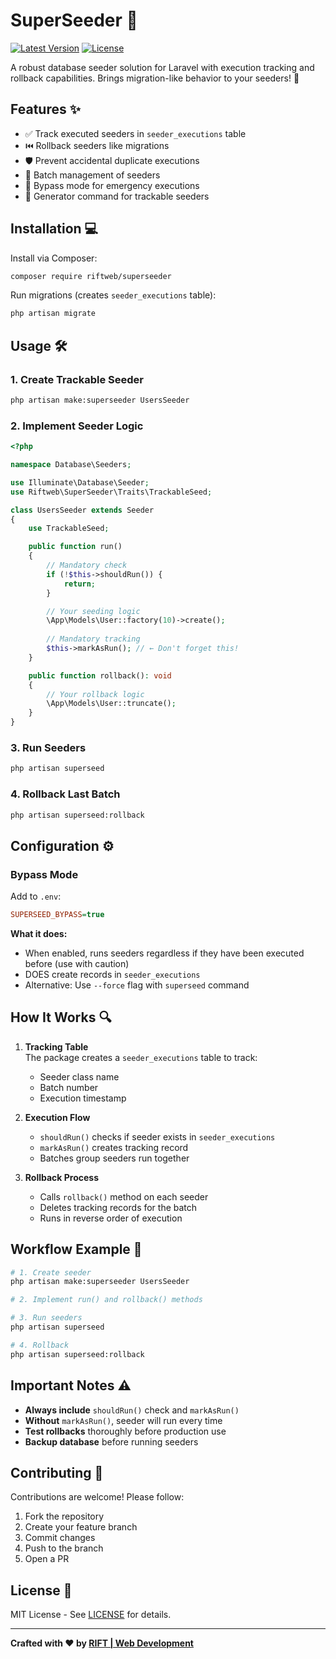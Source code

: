 # SuperSeeder 🚀

[![Latest Version](https://img.shields.io/github/v/release/riftweb/superseeder?style=flat-square)](https://packagist.org/packages/riftweb/superseeder)
[![License](https://img.shields.io/github/license/riftweb/superseeder?style=flat-square)](LICENSE.md)

A robust database seeder solution for Laravel with execution tracking and rollback capabilities. Brings migration-like behavior to your seeders! 🔄

## Features ✨

- ✅ Track executed seeders in `seeder_executions` table
- ⏮️ Rollback seeders like migrations
- 🛡️ Prevent accidental duplicate executions
- 🔄 Batch management of seeders
- 🚦 Bypass mode for emergency executions
- 🚀 Generator command for trackable seeders

## Installation 💻

Install via Composer:
```bash
composer require riftweb/superseeder
```

Run migrations (creates `seeder_executions` table):
```bash
php artisan migrate
```

## Usage 🛠️

### 1. Create Trackable Seeder
```bash
php artisan make:superseeder UsersSeeder
```

### 2. Implement Seeder Logic
```php
<?php

namespace Database\Seeders;

use Illuminate\Database\Seeder;
use Riftweb\SuperSeeder\Traits\TrackableSeed;

class UsersSeeder extends Seeder
{
    use TrackableSeed;

    public function run()
    {
        // Mandatory check
        if (!$this->shouldRun()) {
            return;
        }

        // Your seeding logic
        \App\Models\User::factory(10)->create();
        
        // Mandatory tracking
        $this->markAsRun(); // ← Don't forget this!
    }

    public function rollback(): void
    {
        // Your rollback logic
        \App\Models\User::truncate();
    }
}
```

### 3. Run Seeders
```bash
php artisan superseed
```

### 4. Rollback Last Batch
```bash
php artisan superseed:rollback
```

## Configuration ⚙️

### Bypass Mode
Add to `.env`:
```ini
SUPERSEED_BYPASS=true
```
**What it does:**
- When enabled, runs seeders regardless if they have been executed before (use with caution)
- DOES create records in `seeder_executions`
- Alternative: Use `--force` flag with `superseed` command

## How It Works 🔍

1. **Tracking Table**  
   The package creates a `seeder_executions` table to track:
    - Seeder class name
    - Batch number
    - Execution timestamp

2. **Execution Flow**
    - `shouldRun()` checks if seeder exists in `seeder_executions`
    - `markAsRun()` creates tracking record
    - Batches group seeders run together

3. **Rollback Process**
    - Calls `rollback()` method on each seeder
    - Deletes tracking records for the batch
    - Runs in reverse order of execution

## Workflow Example 🔄

```bash
# 1. Create seeder
php artisan make:superseeder UsersSeeder

# 2. Implement run() and rollback() methods

# 3. Run seeders
php artisan superseed

# 4. Rollback
php artisan superseed:rollback
```

## Important Notes ⚠️

- **Always include** `shouldRun()` check and `markAsRun()`
- **Without** `markAsRun()`, seeder will run every time
- **Test rollbacks** thoroughly before production use
- **Backup database** before running seeders

## Contributing 🤝

Contributions are welcome! Please follow:
1. Fork the repository
2. Create your feature branch
3. Commit changes
4. Push to the branch
5. Open a PR

## License 📄

MIT License - See [LICENSE](LICENSE.md) for details.

---

**Crafted with ❤️ by [RIFT | Web Development](https://riftweb.com)**
